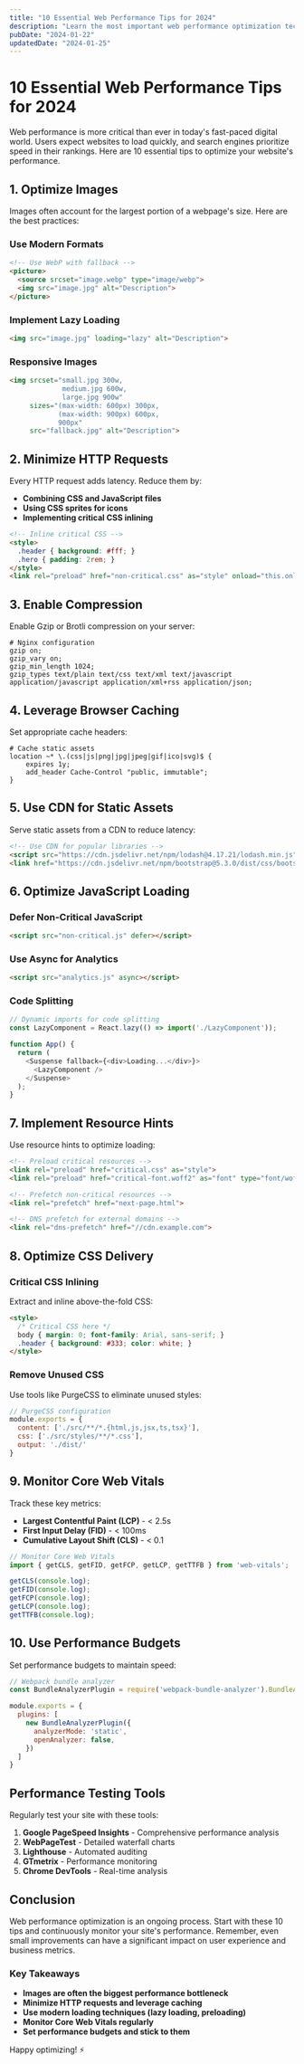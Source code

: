 ```yaml
---
title: "10 Essential Web Performance Tips for 2024"
description: "Learn the most important web performance optimization techniques that will make your websites lightning fast and improve user experience."
pubDate: "2024-01-22"
updatedDate: "2024-01-25"
---
```


# 10 Essential Web Performance Tips for 2024

Web performance is more critical than ever in today's fast-paced digital world. Users expect websites to load quickly, and search engines prioritize speed in their rankings. Here are 10 essential tips to optimize your website's performance.

## 1. Optimize Images

Images often account for the largest portion of a webpage's size. Here are the best practices:

### Use Modern Formats
```html
<!-- Use WebP with fallback -->
<picture>
  <source srcset="image.webp" type="image/webp">
  <img src="image.jpg" alt="Description">
</picture>
```

### Implement Lazy Loading
```html
<img src="image.jpg" loading="lazy" alt="Description">
```

### Responsive Images
```html
<img srcset="small.jpg 300w,
             medium.jpg 600w,
             large.jpg 900w"
     sizes="(max-width: 600px) 300px,
            (max-width: 900px) 600px,
            900px"
     src="fallback.jpg" alt="Description">
```

## 2. Minimize HTTP Requests

Every HTTP request adds latency. Reduce them by:

- **Combining CSS and JavaScript files**
- **Using CSS sprites for icons**
- **Implementing critical CSS inlining**

```html
<!-- Inline critical CSS -->
<style>
  .header { background: #fff; }
  .hero { padding: 2rem; }
</style>
<link rel="preload" href="non-critical.css" as="style" onload="this.onload=null;this.rel='stylesheet'">
```

## 3. Enable Compression

Enable Gzip or Brotli compression on your server:

```nginx
# Nginx configuration
gzip on;
gzip_vary on;
gzip_min_length 1024;
gzip_types text/plain text/css text/xml text/javascript application/javascript application/xml+rss application/json;
```

## 4. Leverage Browser Caching

Set appropriate cache headers:

```nginx
# Cache static assets
location ~* \.(css|js|png|jpg|jpeg|gif|ico|svg)$ {
    expires 1y;
    add_header Cache-Control "public, immutable";
}
```

## 5. Use CDN for Static Assets

Serve static assets from a CDN to reduce latency:

```html
<!-- Use CDN for popular libraries -->
<script src="https://cdn.jsdelivr.net/npm/lodash@4.17.21/lodash.min.js"></script>
<link href="https://cdn.jsdelivr.net/npm/bootstrap@5.3.0/dist/css/bootstrap.min.css" rel="stylesheet">
```

## 6. Optimize JavaScript Loading

### Defer Non-Critical JavaScript
```html
<script src="non-critical.js" defer></script>
```

### Use Async for Analytics
```html
<script src="analytics.js" async></script>
```

### Code Splitting
```javascript
// Dynamic imports for code splitting
const LazyComponent = React.lazy(() => import('./LazyComponent'));

function App() {
  return (
    <Suspense fallback={<div>Loading...</div>}>
      <LazyComponent />
    </Suspense>
  );
}
```

## 7. Implement Resource Hints

Use resource hints to optimize loading:

```html
<!-- Preload critical resources -->
<link rel="preload" href="critical.css" as="style">
<link rel="preload" href="critical-font.woff2" as="font" type="font/woff2" crossorigin>

<!-- Prefetch non-critical resources -->
<link rel="prefetch" href="next-page.html">

<!-- DNS prefetch for external domains -->
<link rel="dns-prefetch" href="//cdn.example.com">
```

## 8. Optimize CSS Delivery

### Critical CSS Inlining
Extract and inline above-the-fold CSS:

```html
<style>
  /* Critical CSS here */
  body { margin: 0; font-family: Arial, sans-serif; }
  .header { background: #333; color: white; }
</style>
```

### Remove Unused CSS
Use tools like PurgeCSS to eliminate unused styles:

```javascript
// PurgeCSS configuration
module.exports = {
  content: ['./src/**/*.{html,js,jsx,ts,tsx}'],
  css: ['./src/styles/**/*.css'],
  output: './dist/'
}
```

## 9. Monitor Core Web Vitals

Track these key metrics:

- **Largest Contentful Paint (LCP)** - < 2.5s
- **First Input Delay (FID)** - < 100ms
- **Cumulative Layout Shift (CLS)** - < 0.1

```javascript
// Monitor Core Web Vitals
import { getCLS, getFID, getFCP, getLCP, getTTFB } from 'web-vitals';

getCLS(console.log);
getFID(console.log);
getFCP(console.log);
getLCP(console.log);
getTTFB(console.log);
```

## 10. Use Performance Budgets

Set performance budgets to maintain speed:

```javascript
// Webpack bundle analyzer
const BundleAnalyzerPlugin = require('webpack-bundle-analyzer').BundleAnalyzerPlugin;

module.exports = {
  plugins: [
    new BundleAnalyzerPlugin({
      analyzerMode: 'static',
      openAnalyzer: false,
    })
  ]
}
```

## Performance Testing Tools

Regularly test your site with these tools:

1. **Google PageSpeed Insights** - Comprehensive performance analysis
2. **WebPageTest** - Detailed waterfall charts
3. **Lighthouse** - Automated auditing
4. **GTmetrix** - Performance monitoring
5. **Chrome DevTools** - Real-time analysis

## Conclusion

Web performance optimization is an ongoing process. Start with these 10 tips and continuously monitor your site's performance. Remember, even small improvements can have a significant impact on user experience and business metrics.

### Key Takeaways

- **Images are often the biggest performance bottleneck**
- **Minimize HTTP requests and leverage caching**
- **Use modern loading techniques (lazy loading, preloading)**
- **Monitor Core Web Vitals regularly**
- **Set performance budgets and stick to them**

Happy optimizing! ⚡ 